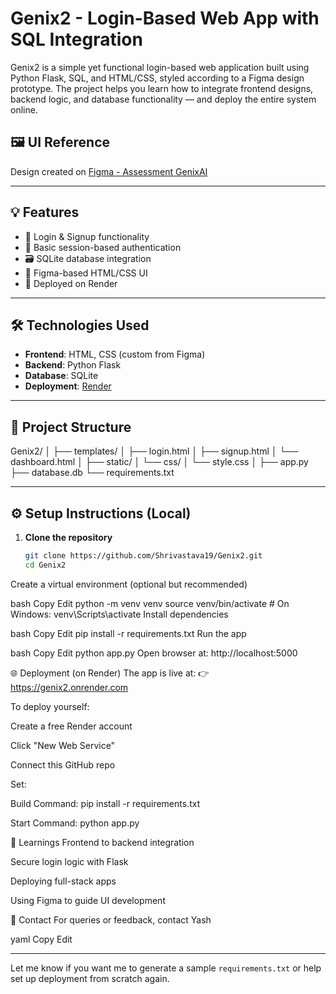 

# Genix2 - Login-Based Web App with SQL Integration

Genix2 is a simple yet functional login-based web application built using Python Flask, SQL, and HTML/CSS, styled according to a Figma design prototype. The project helps you learn how to integrate frontend designs, backend logic, and database functionality — and deploy the entire system online.

## 🖼️ UI Reference
Design created on [Figma - Assessment GenixAI](https://www.figma.com/design/sr0f0JlmvoeGo99EXsjNXB/Assesment-GenixAi)

---

## 💡 Features

- 🔐 Login & Signup functionality
- 🧠 Basic session-based authentication
- 🗃️ SQLite database integration
- 🎨 Figma-based HTML/CSS UI
- 🚀 Deployed on Render

---

## 🛠️ Technologies Used

- **Frontend**: HTML, CSS (custom from Figma)
- **Backend**: Python Flask
- **Database**: SQLite
- **Deployment**: [Render](https://render.com)

---

## 📁 Project Structure

Genix2/
│
├── templates/
│ ├── login.html
│ ├── signup.html
│ └── dashboard.html
│
├── static/
│ └── css/
│ └── style.css
│
├── app.py
├── database.db
└── requirements.txt



---

## ⚙️ Setup Instructions (Local)

1. **Clone the repository**  
   ```bash
   git clone https://github.com/Shrivastava19/Genix2.git
   cd Genix2
Create a virtual environment (optional but recommended)

bash
Copy
Edit
python -m venv venv
source venv/bin/activate  # On Windows: venv\Scripts\activate
Install dependencies

bash
Copy
Edit
pip install -r requirements.txt
Run the app

bash
Copy
Edit
python app.py
Open browser at: http://localhost:5000

🌐 Deployment (on Render)
The app is live at:
👉 https://genix2.onrender.com

To deploy yourself:

Create a free Render account

Click "New Web Service"

Connect this GitHub repo

Set:

Build Command: pip install -r requirements.txt

Start Command: python app.py

🧠 Learnings
Frontend to backend integration

Secure login logic with Flask

Deploying full-stack apps

Using Figma to guide UI development

📩 Contact
For queries or feedback, contact Yash

yaml
Copy
Edit

---

Let me know if you want me to generate a sample `requirements.txt` or help set up deployment from scratch again.
